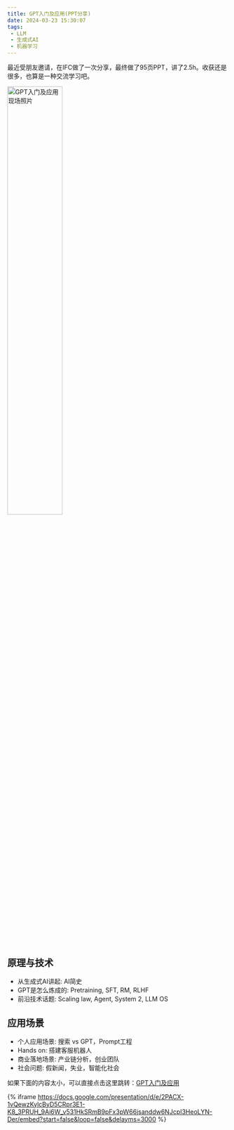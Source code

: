 ```yaml
---
title: GPT入门及应用(PPT分享)
date: 2024-03-23 15:30:07
tags:
 - LLM
 - 生成式AI
 - 机器学习
---
```


最近受朋友邀请，在IFC做了一次分享，最终做了95页PPT，讲了2.5h。收获还是很多，也算是一种交流学习吧。

<image src="/img/2024/intro_to_GPT.jpeg" alt="GPT入门及应用现场照片" width="50%" height="50%">

## 原理与技术
- 从生成式AI讲起: AI简史
- GPT是怎么炼成的: Pretraining, SFT, RM, RLHF
- 前沿技术话题: Scaling law, Agent, System 2, LLM OS

## 应用场景
- 个人应用场景: 搜索 vs GPT，Prompt工程
- Hands on: 搭建客服机器人
- 商业落地场景: 产业链分析，创业团队
- 社会问题: 假新闻，失业，智能化社会

如果下面的内容太小，可以直接点击这里跳转：[GPT入门及应用](https://docs.google.com/presentation/d/e/2PACX-1vQewzKylcByD5CRpr3E1-K8_3PRUH_9Ai6W_v531HkSRmB9pFx3pW66jsanddw6NJcpI3HeoLYN-Der/embed?start=false&loop=false&delayms=3000)

{% iframe https://docs.google.com/presentation/d/e/2PACX-1vQewzKylcByD5CRpr3E1-K8_3PRUH_9Ai6W_v531HkSRmB9pFx3pW66jsanddw6NJcpI3HeoLYN-Der/embed?start=false&loop=false&delayms=3000 %}
